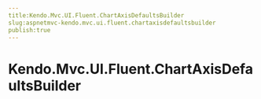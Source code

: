 ```yaml
---
title:Kendo.Mvc.UI.Fluent.ChartAxisDefaultsBuilder
slug:aspnetmvc-kendo.mvc.ui.fluent.chartaxisdefaultsbuilder
publish:true
---
```


# Kendo.Mvc.UI.Fluent.ChartAxisDefaultsBuilder